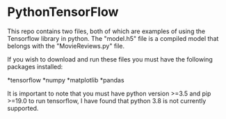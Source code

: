 # PythonTensorFlow

This repo contains two files, both of which are examples of using the Tensorflow library in python.
The "model.h5" file is a compiled model that belongs with the "MovieReviews.py" file.

If you wish to download and run these files you must have the following packages installed:

*tensorflow
*numpy
*matplotlib
*pandas

It is important to note that you must have python version >=3.5 and pip >=19.0 to run tensorflow, I have found that python
3.8 is not currently supported.
